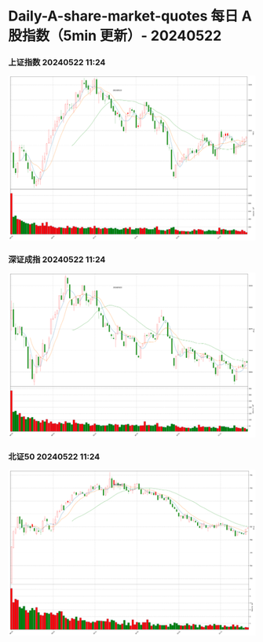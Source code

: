 
# Daily-A-share-market-quotes 每日 A 股指数（5min 更新）- 20240522

### 上证指数 20240522 11:24
![](./fig/2024/5/20240522-sh000001.png)

### 深证成指 20240522 11:24
![](./fig/2024/5/20240522-sz399001.png)

### 北证50 20240522 11:24
![](./fig/2024/5/20240522-bj899050.png)
